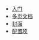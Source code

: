 <!-- docs/_sidebar.md -->

- [入门](README.md)
- [多页文档](pages/index.md)
- [封面](coverpage/index.md)
- [配置项](peizhi/peizhi.md)
